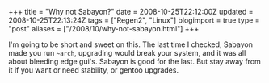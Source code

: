 +++
title = "Why not Sabayon?"
date = 2008-10-25T22:12:00Z
updated = 2008-10-25T22:13:24Z
tags = ["Regen2", "Linux"]
blogimport = true 
type = "post"
aliases = ["/2008/10/why-not-sabayon.html"]
+++

I'm going to be short and sweet on this. The last time I checked, Sabayon made you run `~arch`, upgrading would break
your system, and it was all about bleeding edge gui's. Sabayon is good for the last. But stay away from it if you 
want or need stability, or gentoo upgrades.
